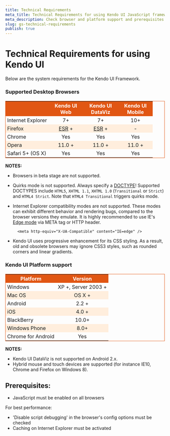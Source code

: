 ```yaml
---
title: Technical Requirements
meta_title: Technical Requirements for using Kendo UI JavaScript framework
meta_description: Check browser and platform support and prerequisites for best performance when working with Kendo UI.
slug: gs-technical-requirements
publish: true
---
```


<style scoped>
    .stripes
    {
        border: 1px solid #E15613;
        border-collapse: collapse;
    }
    .stripes th
    {
        background: #E15613;
        color: #fff;
    }
    .stripes tr:nth-child(2n+1) td
    {
        background: #fed;
    }
    .stripes td:nth-child(n+2)
    {
        text-align: center;
    }
    .stripes th,
    .stripes td
    {
        padding: 3px 5px;
    }
</style>

# Technical Requirements for using Kendo UI

Below are the system requirements for the Kendo UI Framework.

### Supported Desktop Browsers
<table class="devices-platforms stripes" style="margin-top: 1.2em;">
   <tbody>
        <tr>
            <th class="browsers"></th>
            <th class="browsers" style="width: 100px">Kendo UI Web</th>
            <th class="browsers" style="width: 100px">Kendo UI DataViz</th>
            <th class="browsers" style="width: 100px">Kendo UI Mobile</th>
        </tr>
        <tr>
           <td><span class="ie"></span>Internet Explorer</td>
           <td>7+</td>
           <td>7+</td>
           <td>10+</td>
        </tr>
        <tr>
            <td><span class="firefox"></span>Firefox</td>
            <td><a href="http://www.mozilla.org/en-US/firefox/organizations/">ESR</a> +</td>
            <td><a href="http://www.mozilla.org/en-US/firefox/organizations/">ESR</a> +</td>
            <td>-</td>
        </tr>
        <tr>
            <td><span class="chrome"></span>Chrome</td>
            <td>Yes</td>
            <td>Yes</td>
            <td>Yes</td>
        </tr>
        <tr>
            <td><span class="opera"></span>Opera</td>
            <td>11.0 +</td>
            <td>11.0 +</td>
            <td>11.0 +</td>
        </tr>
        <tr>
            <td><span class="safari"></span>Safari 5+ (OS X)</td>
            <td>Yes</td>
            <td>Yes</td>
            <td>Yes</td>
        </tr>
    </tbody>
</table>

**NOTES:**

* Browsers in beta stage are not supported.
* Quirks mode is not supported. Always specify a [DOCTYPE](http://reference.sitepoint.com/html/doctypes)! Supported DOCTYPES include `HTML5`, `XHTML 1.1`, `XHTML 1.0` (`Transitional` or `Strict`) and `HTML4 Strict`.
Note that `HTML4 Transitional` triggers quirks mode.
* Internet Explorer compatibility modes are not supported. These modes can exhibit different behavior and rendering bugs, compared to the browser versions they emulate.
It is highly recommended to use IE's [Edge mode](http://blogs.msdn.com/b/ie/archive/2010/06/16/ie-s-compatibility-features-for-site-developers.aspx) via META tag or HTTP header.
        
        <meta http-equiv="X-UA-Compatible" content="IE=edge" />
        
* Kendo UI uses progressive enhancement for its CSS styling. As a result, old and obsolete browsers may ignore CSS3 styles, such as rounded corners and linear gradients.

### Kendo UI Platform support

<table class="devices-platforms stripes" style="margin-top: 1.2em;">
    <tr>
        <th class="platform">Platform</th>
        <th class="platform-version">Version</th>
    </tr>
    <tr>
        <td style="width: 150px;"><span class="windows"></span>Windows</td>
        <td>XP +, Server 2003 +</td>
    </tr>
    <tr>
        <td><span class="mac"></span> Mac OS</td>
        <td>OS X +</td>
    </tr>
    <tr>
        <td><span class="android"></span> Android</td>
        <td>2.2 +</td>
    </tr>
    <tr>
        <td><span class="ios"></span> iOS</td>
        <td>4.0 +</td>
    </tr>
    <tr>
        <td><span class="blackberry"></span>BlackBerry</td>
        <td>10.0+</td>
    </tr>
    <tr>
        <td><span class="winphone"></span>Windows Phone</td>
        <td>8.0+</td>
    </tr>
     <tr>
        <td><span class="chrome"></span>Chrome for Android</td>
        <td>Yes</td>
    </tr>
</table>

**NOTES:**

* Kendo UI DataViz is not supported on Android 2.x.
* Hybrid mouse and touch devices are supported (for instance IE10, Chrome and Firefox on Windows 8).

## Prerequisites:

* JavaScript must be enabled on all browsers

For best performance:

* 'Disable script debugging' in the browser's config options must be checked
* Caching on Internet Explorer must be activated
